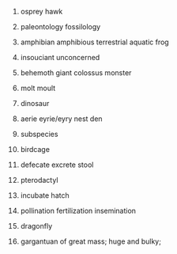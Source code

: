 01. osprey
	hawk 
	
02. paleontology
	fossilology

03. amphibian
    amphibious
    terrestrial
    aquatic
	frog
	
04. insouciant
	unconcerned
	
05. behemoth
	giant
	colossus
	monster
	
06. molt
    moult
    
07. dinosaur

08. aerie
	eyrie/eyry
	nest
	den
	
09. subspecies

10. birdcage

11. defecate
    excrete
    stool
    
12. pterodactyl

13. incubate
	hatch

14. pollination
    fertilization
    insemination
    
15. dragonfly

16. gargantuan
	of great mass; huge and bulky; 